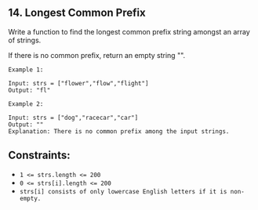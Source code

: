 ## 14. Longest Common Prefix

Write a function to find the longest common prefix string amongst an array of strings.

If there is no common prefix, return an empty string "".

```
Example 1:

Input: strs = ["flower","flow","flight"]
Output: "fl"
```

```
Example 2:

Input: strs = ["dog","racecar","car"]
Output: ""
Explanation: There is no common prefix among the input strings.
```
 

## Constraints:

- `1 <= strs.length <= 200`
- `0 <= strs[i].length <= 200`
- `strs[i] consists of only lowercase English letters if it is non-empty.`
